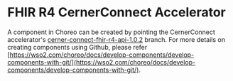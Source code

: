 # FHIR R4 CernerConnect Accelerator

A component in Choreo can be created by pointing the CernerConnect accelerator's [cerner-connect-fhir-r4-api-1.0.2](https://github.com/wso2/open-healthcare-choreo-accelerators/tree/cerner-connect-fhir-r4-api-1.0.2) branch. For more details on creating components using Github, please refer [https://wso2.com/choreo/docs/develop-components/develop-components-with-git/](https://wso2.com/choreo/docs/develop-components/develop-components-with-git/).

